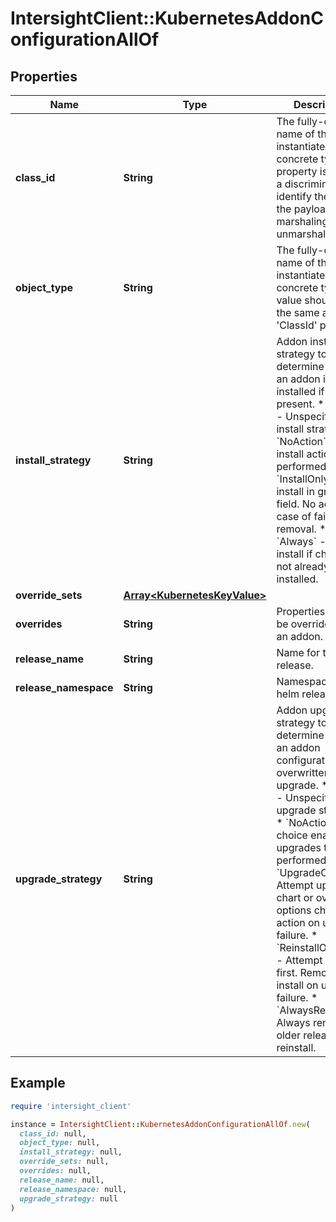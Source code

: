 # IntersightClient::KubernetesAddonConfigurationAllOf

## Properties

| Name | Type | Description | Notes |
| ---- | ---- | ----------- | ----- |
| **class_id** | **String** | The fully-qualified name of the instantiated, concrete type. This property is used as a discriminator to identify the type of the payload when marshaling and unmarshaling data. | [default to &#39;kubernetes.AddonConfiguration&#39;] |
| **object_type** | **String** | The fully-qualified name of the instantiated, concrete type. The value should be the same as the &#39;ClassId&#39; property. | [default to &#39;kubernetes.AddonConfiguration&#39;] |
| **install_strategy** | **String** | Addon install strategy to determine whether an addon is installed if not present. * &#x60;None&#x60; - Unspecified install strategy. * &#x60;NoAction&#x60; - No install action performed. * &#x60;InstallOnly&#x60; - Only install in green field. No action in case of failure or removal. * &#x60;Always&#x60; - Attempt install if chart is not already installed. | [optional][default to &#39;None&#39;] |
| **override_sets** | [**Array&lt;KubernetesKeyValue&gt;**](KubernetesKeyValue.md) |  | [optional] |
| **overrides** | **String** | Properties that can be overridden for an addon. | [optional] |
| **release_name** | **String** | Name for the helm release. | [optional] |
| **release_namespace** | **String** | Namespace for the helm release. | [optional] |
| **upgrade_strategy** | **String** | Addon upgrade strategy to determine whether an addon configuration is overwritten on upgrade. * &#x60;None&#x60; - Unspecified upgrade strategy. * &#x60;NoAction&#x60; - This choice enables No upgrades to be performed. * &#x60;UpgradeOnly&#x60; - Attempt upgrade if chart or overrides options change, no action on upgrade failure. * &#x60;ReinstallOnFailure&#x60; - Attempt upgrade first. Remove and install on upgrade failure. * &#x60;AlwaysReinstall&#x60; - Always remove older release and reinstall. | [optional][default to &#39;None&#39;] |

## Example

```ruby
require 'intersight_client'

instance = IntersightClient::KubernetesAddonConfigurationAllOf.new(
  class_id: null,
  object_type: null,
  install_strategy: null,
  override_sets: null,
  overrides: null,
  release_name: null,
  release_namespace: null,
  upgrade_strategy: null
)
```

